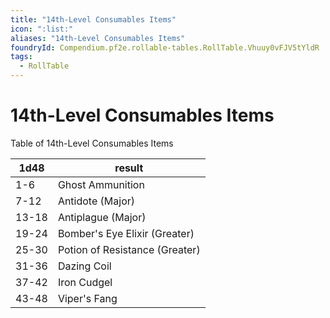 ```yaml
---
title: "14th-Level Consumables Items"
icon: ":list:"
aliases: "14th-Level Consumables Items"
foundryId: Compendium.pf2e.rollable-tables.RollTable.Vhuuy0vFJV5tYldR
tags:
  - RollTable
---
```


# 14th-Level Consumables Items
Table of 14th-Level Consumables Items

| 1d48 | result |
|------|--------|
| 1-6 | Ghost Ammunition |
| 7-12 | Antidote (Major) |
| 13-18 | Antiplague (Major) |
| 19-24 | Bomber's Eye Elixir (Greater) |
| 25-30 | Potion of Resistance (Greater) |
| 31-36 | Dazing Coil |
| 37-42 | Iron Cudgel |
| 43-48 | Viper's Fang |
